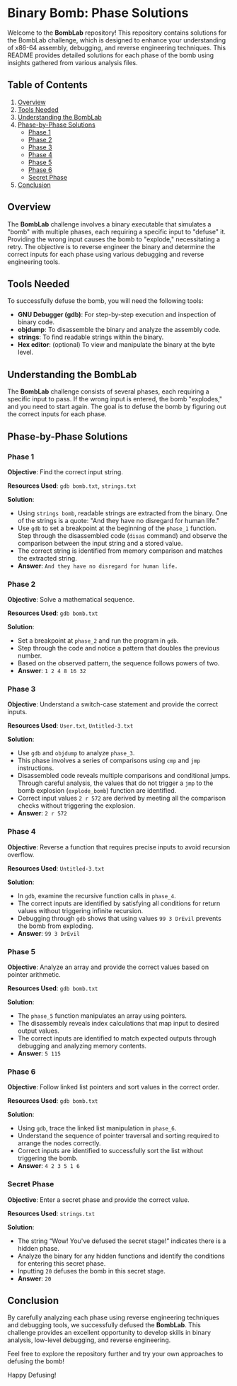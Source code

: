 # Binary Bomb: Phase Solutions

Welcome to the **BombLab** repository! This repository contains solutions for the BombLab challenge, which is designed to enhance your understanding of x86-64 assembly, debugging, and reverse engineering techniques. This README provides detailed solutions for each phase of the bomb using insights gathered from various analysis files.

## Table of Contents

1. [Overview](#overview)
2. [Tools Needed](#tools-needed)
3. [Understanding the BombLab](#understanding-the-bomblab)
4. [Phase-by-Phase Solutions](#phase-by-phase-solutions)
   - [Phase 1](#phase-1)
   - [Phase 2](#phase-2)
   - [Phase 3](#phase-3)
   - [Phase 4](#phase-4)
   - [Phase 5](#phase-5)
   - [Phase 6](#phase-6)
   - [Secret Phase](#secret-phase)
5. [Conclusion](#conclusion)

## Overview

The **BombLab** challenge involves a binary executable that simulates a "bomb" with multiple phases, each requiring a specific input to "defuse" it. Providing the wrong input causes the bomb to "explode," necessitating a retry. The objective is to reverse engineer the binary and determine the correct inputs for each phase using various debugging and reverse engineering tools.

## Tools Needed

To successfully defuse the bomb, you will need the following tools:

- **GNU Debugger (gdb)**: For step-by-step execution and inspection of binary code.
- **objdump**: To disassemble the binary and analyze the assembly code.
- **strings**: To find readable strings within the binary.
- **Hex editor**: (optional) To view and manipulate the binary at the byte level.

## Understanding the BombLab

The **BombLab** challenge consists of several phases, each requiring a specific input to pass. If the wrong input is entered, the bomb "explodes," and you need to start again. The goal is to defuse the bomb by figuring out the correct inputs for each phase.

## Phase-by-Phase Solutions

### Phase 1

**Objective**: Find the correct input string.

**Resources Used**: `gdb bomb.txt`, `strings.txt`

**Solution**:
- Using `strings bomb`, readable strings are extracted from the binary. One of the strings is a quote: "And they have no disregard for human life."
- Use `gdb` to set a breakpoint at the beginning of the `phase_1` function. Step through the disassembled code (`disas` command) and observe the comparison between the input string and a stored value.
- The correct string is identified from memory comparison and matches the extracted string.
- **Answer**: `And they have no disregard for human life.`

### Phase 2

**Objective**: Solve a mathematical sequence.

**Resources Used**: `gdb bomb.txt`

**Solution**:
- Set a breakpoint at `phase_2` and run the program in `gdb`.
- Step through the code and notice a pattern that doubles the previous number.
- Based on the observed pattern, the sequence follows powers of two.
- **Answer**: `1 2 4 8 16 32`

### Phase 3

**Objective**: Understand a switch-case statement and provide the correct inputs.

**Resources Used**: `User.txt`, `Untitled-3.txt`

**Solution**:
- Use `gdb` and `objdump` to analyze `phase_3`.
- This phase involves a series of comparisons using `cmp` and `jmp` instructions.
- Disassembled code reveals multiple comparisons and conditional jumps. Through careful analysis, the values that do not trigger a `jmp` to the bomb explosion (`explode_bomb`) function are identified.
- Correct input values `2 r 572` are derived by meeting all the comparison checks without triggering the explosion.
- **Answer**: `2 r 572`

### Phase 4

**Objective**: Reverse a function that requires precise inputs to avoid recursion overflow.

**Resources Used**: `Untitled-3.txt`

**Solution**:
- In `gdb`, examine the recursive function calls in `phase_4`.
- The correct inputs are identified by satisfying all conditions for return values without triggering infinite recursion.
- Debugging through `gdb` shows that using values `99 3 DrEvil` prevents the bomb from exploding.
- **Answer**: `99 3 DrEvil`

### Phase 5

**Objective**: Analyze an array and provide the correct values based on pointer arithmetic.

**Resources Used**: `gdb bomb.txt`

**Solution**:
- The `phase_5` function manipulates an array using pointers.
- The disassembly reveals index calculations that map input to desired output values.
- The correct inputs are identified to match expected outputs through debugging and analyzing memory contents.
- **Answer**: `5 115`

### Phase 6

**Objective**: Follow linked list pointers and sort values in the correct order.

**Resources Used**: `gdb bomb.txt`

**Solution**:
- Using `gdb`, trace the linked list manipulation in `phase_6`.
- Understand the sequence of pointer traversal and sorting required to arrange the nodes correctly.
- Correct inputs are identified to successfully sort the list without triggering the bomb.
- **Answer**: `4 2 3 5 1 6`

### Secret Phase

**Objective**: Enter a secret phase and provide the correct value.

**Resources Used**: `strings.txt`

**Solution**:
- The string “Wow! You've defused the secret stage!” indicates there is a hidden phase.
- Analyze the binary for any hidden functions and identify the conditions for entering this secret phase.
- Inputting `20` defuses the bomb in this secret stage.
- **Answer**: `20`

## Conclusion

By carefully analyzing each phase using reverse engineering techniques and debugging tools, we successfully defused the **BombLab**. This challenge provides an excellent opportunity to develop skills in binary analysis, low-level debugging, and reverse engineering.

Feel free to explore the repository further and try your own approaches to defusing the bomb!

Happy Defusing!
